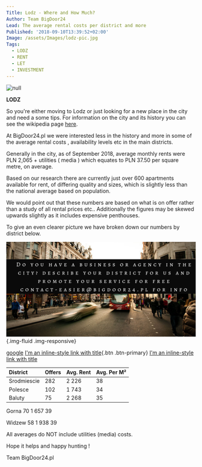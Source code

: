 ```yaml
---
Title: Lodz - Where and How Much?
Author: Team BigDoor24
Lead: The average rental costs per district and more
Published: '2018-09-10T13:39:52+02:00'
Image: /assets/Images/lodz-pic.jpg
Tags:
  - LODZ
  - RENT
  - LET
  - INVESTMENT
---
```

![null]()

**LODZ**

So you're either moving to Lodz or just looking for a new place in the city and need a some tips.  For information on the city and its history you can see the wikipedia page [here](https://en.wikipedia.org/wiki/%C5%81%C3%B3d%C5%BA). 

At BigDoor24.pl we were interested less in the history and more in some of the average rental costs , availability levels etc in the main districts.

Generally in the city, as of September 2018, average monthly rents were PLN 2,065 + utilities ( media ) which equates to PLN 37.50 per square metre, on average.

Based on our research there are currently just over 600 apartments available for rent, of differing quality and sizes, which is slightly less than the national average based on population.

We would point out that these numbers are based on what is on offer rather than a study of all rental prices etc.. Additionally the figures may be skewed upwards slightly as it includes expensive penthouses.

To give an even clearer picture we have broken down our numbers by district below.

![](/assets/Images/district-advert-bd24.png){.img-fluid .img-responsive}

[google](https://www.google.com) 
[I'm an inline-style link with title](https://www.google.com "Google's Homepage"){.btn .btn-primary}
[I'm an inline-style link with title](https://www.google.com "Google's Homepage")

| District    | Offers | Avg. Rent | Avg. Per M² |
| :---------- | :----- | :-------- | :---------- |
| Srodmiescie | 282    | 2 226     | 38          |
| Polesce     | 102    | 1 743     | 34          |
| Baluty      | 75     | 2 268     | 35          |

Gorna	        70	              1 657                   39

Widzew	        58	              1 938                   39

All averages do NOT include utilities (media) costs.

Hope it helps and happy hunting !

Team BigDoor24.pl
